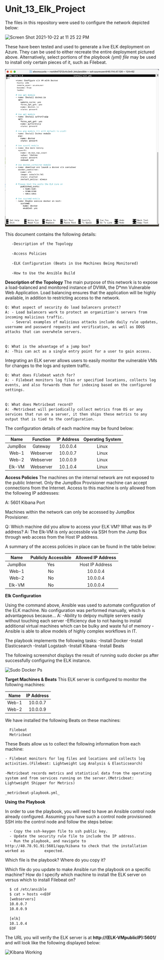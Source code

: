 # Unit_13_Elk_Project

The files in this repository were used to configure the network depicted below:

![Screen Shot 2021-10-22 at 11 25 22 PM](https://user-images.githubusercontent.com/85268980/138543676-8c9b61a5-cbe6-4c1f-919c-ac3d2cdcce1d.png)

These have been tested and used to generate a live ELK deployment on Azure. They can be used to either recreate the entire deployment pictured above. Alternatively, select portions of the _playbook (yml) file_ may be used to install only certain pieces of it, such as Filebeat.

![install-elk](https://github.com/mazzster/Unit_13_Elk_Project/blob/main/install-elk.png)


This document contains the following details:

       -Description of the Topology
   
       -Access Policies
   
       -ELK Configuration (Beats in Use Machines Being Monitored)
  
       -How to Use the Ansible Build


**Description of the Topology**
The main purpose of this network is to expose a load-balanced and monitored instance of DVWA, the D*mn Vulnerable Web Application.
Load balancing ensures that the application will be highly available, in addition to restricting access to the network.

    Q: What aspect of security do load balancers protect? 
    A: - Load balancers work to protect an organiztion's servers from incoming malicious traffic.
       - Several examples of malicious attacks include daily rule updates, username and password requests and verification, as well as DDOS attacks that can overwhelm servers.
       

    Q: What is the advantage of a jump box?
    A: -This can act as a single entry point for a user to gain access.

Integrating an ELK server allows users to easily monitor the vulnerable VMs for changes to the logs and system traffic.

    Q: What does Filebeat watch for?
    A: - Filebeat monitors log files or specified locations, collects log events, and also forwards them for indexing based on the configured settings.
    

    Q: What does Metricbeat record?
    A: -Metricbeat will periodically collect metrics from OS or any services that run on a server, it then ships these metrics to any output that is tied to the configuration.

The configuration details of each machine may be found below:


|   Name  |  Function | IP Address | Operating System |
|:-------:|:---------:|:----------:|:----------------:|
| JumpBox |  Gateway  |  10.0.0.4  |       Linux      |
|  Web-1  | Webserver |  10.0.0.7  |       Linux      |
|  Web-2  | Webserver |  10.0.0.9  |       Linux      |
|  Elk-VM | Webserver |  10.1.0.4  |       Linux      |


**Access Policies**
The machines on the internal network are not exposed to the public Internet.
Only the JumpBox Provisioner machine can accept connections from the Internet. Access to this machine is only allowed from the following IP addresses:

A: 5601 Kibana Port

Machines within the network can only be accessed by JumpBox Provisioner.

Q: Which machine did you allow to access your ELK VM? What was its IP address?
A: The Elk-VM is only accessbile via SSH from the Jump Box through web access from the Host IP address.

A summary of the access policies in place can be found in the table below:


|   Name  | Publicly Accessible | Allowed IP Address |
|:-------:|:-------------------:|:------------------:|
| JumpBox |         Yes         |   Host IP Address  |
|  Web-1  |          No         |      10.0.0.4      |
|  Web-2  |          No         |      10.0.0.4      |
|  Elk-VM |          No         |      10.0.0.4      |


**Elk Configuration**



Using the command above, Ansible was used to automate configuration of the ELK machine. No configuration was performed manually, which is advantageous because...
A: -Ability to delpoy multiple servers easily without touching each server
   -Efficiency due to not having to install additional virtual machines which can be bulky and waste ful of memory
   -Ansible is able to allow models of highly complex workflows in IT.

The playbook implements the following tasks:
   -Install Docker
   -Install Elasticsearch
   -Install Logstash
   -Install Kibana
   -Install Beats

The following screenshot displays the result of running sudo docker ps after successfully configuring the ELK instance.

![Sudo Docker Ps](https://user-images.githubusercontent.com/85268980/138542891-7752fbe1-174b-4618-94fa-10bcc1200cf7.png)

**Target Machines & Beats**
This ELK server is configured to monitor the following machines:

|  Name | IP Address |
|:-----:|:----------:|
| Web-1 |  10.0.0.7  |
| Web-2 |  10.0.0.9  |

We have installed the following Beats on these machines:

      Filebeat
      Metricbeat

These Beats allow us to collect the following information from each machine:

    - Filebeat monitors for log files and locations and collects log activities.(Filebeat: Lightweight Log Analysis & Elasticsearch)

    -Metricbeat records metrics and statistical data from the operating system and from services running on the server.(Metricbeat: Lightweight Shipper for Metrics)
    
    _metricbeat-playbook.yml_

**Using the Playbook**

In order to use the playbook, you will need to have an Ansible control node already configured. Assuming you have such a control node provisioned:
SSH into the control node and follow the steps below:

      - Copy the ssh-keygen file to ssh public key.
      - Update the security rule file to include the IP address.
      - Run the playbook, and navigate to http://40.78.91.91:5601/app/kibana to check that the installation worked as         expected.

Which file is the playbook? Where do you copy it?


Which file do you update to make Ansible run the playbook on a specific machine? How do I specify which machine to install the ELK server on versus which to install Filebeat on?

      $ cd /etc/ansible
      $ cat > hosts <<EOF
      [webservers]
      10.0.0.7
      10.0.0.9 
      
      [elk]
      10.1.0.4
      EOF

The URL you will verify the ELK server is at __http://(ELK-VMpublicIP):5601/__ and will look like the following displayed below:

![Kibana Working](https://user-images.githubusercontent.com/85268980/138544651-9c893be3-80e1-49da-aa3a-663a2a7b3592.png)
